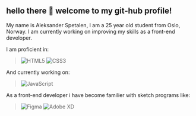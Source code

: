 ## hello there 👋 welcome to my git-hub profile!
My name is Aleksander Spetalen, I am a 25 year old student from Oslo, Norway.
I am currently working on improving my skills as a front-end developer. 

I am proficient in: 
> <img alt="HTML5" src="https://img.shields.io/badge/html5-%23E34F26.svg?style=for-the-badge&logo=html5&logoColor=white"/>
>	<img alt="CSS3" src="https://img.shields.io/badge/css3-%231572B6.svg?style=for-the-badge&logo=css3&logoColor=white"/>
And currently working on:
> <img alt="JavaScript" src="https://img.shields.io/badge/javascript-%23323330.svg?style=for-the-badge&logo=javascript&logoColor=%23F7DF1E"/>

As a front-end developer i have become familier with sketch programs like: 
> <img alt="Figma" src="https://img.shields.io/badge/figma-%23F24E1E.svg?style=for-the-badge&logo=figma&logoColor=white"/>
> <img alt="Adobe XD" src="https://img.shields.io/badge/adobexd-%23FF26BE.svg?style=for-the-badge&logo=adobexd&logoColor=white"/>

<!--
**spettenn/spettenn** is a ✨ _special_ ✨ repository because its `README.md` (this file) appears on your GitHub profile.

Here are some ideas to get you started:

- 🔭 I’m currently working on ...
- 🌱 I’m currently learning ...
- 👯 I’m looking to collaborate on ...
- 🤔 I’m looking for help with ...
- 💬 Ask me about ...
- 📫 How to reach me: ...
- 😄 Pronouns: ...
- ⚡ Fun fact: ...
-->
